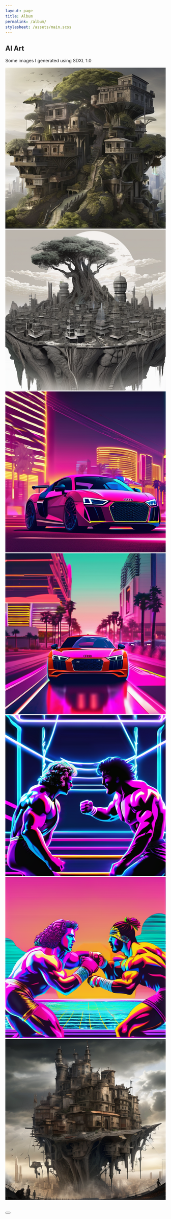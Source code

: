 ```yaml
---
layout: page
title: Album
permalink: /album/
stylesheet: /assets/main.scss
---
```


## AI Art
Some images I generated using SDXL 1.0

<!-- Bootstrap 5 Photo Album -->
<div class="photo-album">
  <!-- -->
  <div class="photo">
    <a href="#imageModal" data-bs-toggle="modal" data-bs-target="#imageModal" data-image="/assets/images/album/00001-1898130605.png" data-title="Elven World Tree" class="ratio ratio-1x1">
      <img src="/assets/images/album/00001-1898130605.png" alt="Photo 1" class="rounded img-fluid">
    </a>
  </div>
  <!--  -->
  <div class="photo">
    <a href="#imageModal" data-bs-toggle="modal" data-bs-target="#imageModal" data-image="/assets/images/album/00002-1898130606.png" data-title="Floating Lunar City" class="ratio ratio-1x1">
      <img src="/assets/images/album/00002-1898130606.png" alt="Photo 2" class="rounded img-fluid">
    </a>
  </div>
  <!-- -->
  <div class="photo">
    <a href="#imageModal" data-bs-toggle="modal" data-bs-target="#imageModal" data-image="/assets/images/album/00017-4180582554.png" data-title="Vaporwave Audi R8 1" class="ratio ratio-1x1">
      <img src="/assets/images/album/00017-4180582554.png" alt="Photo 3" class="rounded img-fluid">
    </a>
  </div>
  <!--  -->
  <div class="photo">
    <a href="#imageModal" data-bs-toggle="modal" data-bs-target="#imageModal" data-image="/assets/images/album/00019-4180582556.png" data-title="Vaporwave Audi R8 2" class="ratio ratio-1x1">
      <img src="/assets/images/album/00019-4180582556.png" alt="Photo 4" class="rounded img-fluid">
    </a>
  </div>
  <!-- -->
  <div class="photo">
    <a href="#imageModal" data-bs-toggle="modal" data-bs-target="#imageModal" data-image="/assets/images/album/00020-4180582553.png" data-title="Face-Off 1" class="ratio ratio-1x1">
      <img src="/assets/images/album/00020-4180582553.png" alt="Photo 5" class="rounded img-fluid">
    </a>
  </div>
  <!--  -->
  <div class="photo">
    <a href="#imageModal" data-bs-toggle="modal" data-bs-target="#imageModal" data-image="/assets/images/album/00022-4180582555.png" data-title="Face-Off 2" class="ratio ratio-1x1">
      <img src="/assets/images/album/00022-4180582555.png" alt="Photo 6" class="rounded img-fluid">
    </a>
  </div>
  <!-- -->
  <div class="photo">
    <a href="#imageModal" data-bs-toggle="modal" data-bs-target="#imageModal" data-image="/assets/images/album/00032-2883628537.png" data-title="The Rise" class="ratio ratio-1x1">
      <img src="/assets/images/album/00032-2883628537.png" alt="Photo 7" class="rounded img-fluid">
    </a>
  </div>
</div>

<!-- Bootstrap Modal -->
<div class="modal fade" id="imageModal" tabindex="-1" aria-labelledby="imageModalLabel" aria-hidden="true">
  <div class="modal-dialog modal-dialog-centered modal-lg">
    <div class="modal-content">
      <div class="modal-header">
        <h3 class="modal-title" id="modalTitle"></h3>
        <button type="button" class="btn-close" data-bs-dismiss="modal" aria-label="Close"></button>
      </div>
      <img src="" alt="" id="modalImage" class="img-fluid w-100 mx-auto">
    </div>
  </div>
</div>